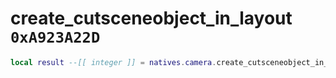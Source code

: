 # create_cutsceneobject_in_layout `0xA923A22D`

```lua
local result --[[ integer ]] = natives.camera.create_cutsceneobject_in_layout(_unk0 --[[ integer ]], _unk1 --[[ integer ]], _unk2 --[[ integer ]], _unk3 --[[ integer ]])
```
